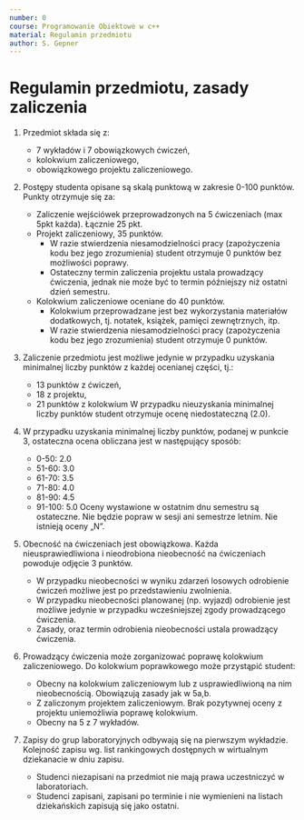 ```yaml
---
number: 0
course: Programowanie Obiektowe w c++
material: Regulamin przedmiotu
author: S. Gepner
---
```


# Regulamin przedmiotu, zasady zaliczenia

1. Przedmiot składa się z:
	* 7 wykładów i 7 obowiązkowych ćwiczeń,
	* kolokwium zaliczeniowego,
	* obowiązkowego projektu zaliczeniowego.

2. Postępy studenta opisane są skalą punktową w zakresie 0-100 punktów. Punkty otrzymuje się za:
	* Zaliczenie wejściówek przeprowadzonych na 5 ćwiczeniach (max 5pkt każda). Łącznie 25 pkt.
	* Projekt zaliczeniowy, 35 punktów.
		* W razie stwierdzenia niesamodzielności pracy (zapożyczenia kodu bez jego zrozumienia) student otrzymuje 0 punktów bez możliwości poprawy.
		* Ostateczny termin zaliczenia projektu ustala prowadzący ćwiczenia, jednak nie może być to termin późniejszy niż ostatni dzień semestru.
	* Kolokwium zaliczeniowe oceniane do 40 punktów.
		* Kolokwium przeprowadzane jest bez wykorzystania materiałów dodatkowych, tj. notatek, książek, pamięci zewnętrznych, itp.
		* W razie stwierdzenia niesamodzielności pracy (zapożyczenia kodu bez jego zrozumienia) student otrzymuje 0 punktów.

3. Zaliczenie przedmiotu jest możliwe jedynie w przypadku uzyskania minimalnej liczby punktów z każdej ocenianej części, tj.:
	* 13 punktów z ćwiczeń,
	* 18 z projektu,
	* 21 punktów z kolokwium
	W przypadku nieuzyskania minimalnej liczby punktów student otrzymuje ocenę niedostateczną (2.0).

4. W przypadku uzyskania minimalnej liczby punktów, podanej w punkcie 3, ostateczna ocena obliczana jest w następujący sposób:
	* 0-50: 2.0
    * 51-60: 3.0
    * 61-70: 3.5
    * 71-80: 4.0
    * 81-90: 4.5
    * 91-100: 5.0
    Oceny wystawione w ostatnim dnu semestru są ostateczne. Nie będzie popraw w sesji ani semestrze letnim. Nie istnieją oceny „N”.

5. Obecność na ćwiczeniach jest obowiązkowa. Każda nieusprawiedliwiona i nieodrobiona nieobecność na ćwiczeniach powoduje odjęcie 3 punktów.
	* W przypadku nieobecności w wyniku zdarzeń losowych odrobienie ćwiczeń możliwe jest po przedstawieniu zwolnienia.
	* W przypadku nieobecności planowanej (np. wyjazd) odrobienie jest możliwe jedynie w przypadku wcześniejszej zgody prowadzącego ćwiczenia.
	* Zasady, oraz termin odrobienia nieobecności ustala prowadzący ćwiczenia.

6. Prowadzący ćwiczenia może zorganizować poprawę kolokwium zaliczeniowego. Do kolokwium poprawkowego może przystąpić student:
	* Obecny na kolokwium zaliczeniowym lub z usprawiedliwioną na nim nieobecnością. Obowiązują zasady jak w 5a,b.
	* Z zaliczonym projektem zaliczeniowym. Brak pozytywnej oceny z projektu uniemożliwia poprawę kolokwium.
	* Obecny na 5 z 7 wykładów.

7. Zapisy do grup laboratoryjnych odbywają się na pierwszym wykładzie. Kolejność zapisu wg. list rankingowych dostępnych w wirtualnym dziekanacie w dniu zapisu.
	* Studenci niezapisani na przedmiot nie mają prawa uczestniczyć w laboratoriach.
	* Studenci zapisani, zapisani po terminie i nie wymienieni na listach dziekańskich zapisują się jako ostatni.




